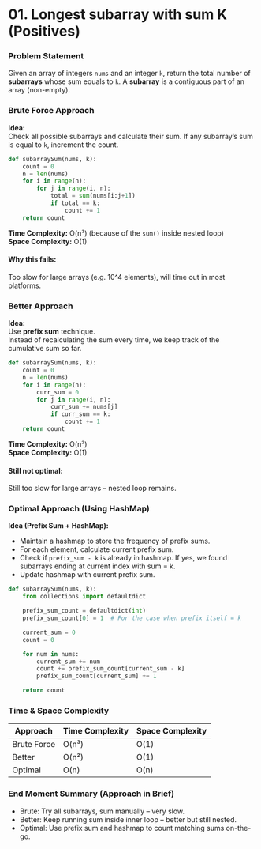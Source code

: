 # 01. Longest subarray with sum K (Positives)

### **Problem Statement**
Given an array of integers `nums` and an integer `k`, return the total number of **subarrays** whose sum equals to `k`.
A **subarray** is a contiguous part of an array (non-empty).

### **Brute Force Approach**
**Idea:**  
Check all possible subarrays and calculate their sum. If any subarray’s sum is equal to `k`, increment the count.

```python
def subarraySum(nums, k):
    count = 0
    n = len(nums)
    for i in range(n):
        for j in range(i, n):
            total = sum(nums[i:j+1])
            if total == k:
                count += 1
    return count
```

**Time Complexity:** O(n³) (because of the `sum()` inside nested loop)  
**Space Complexity:** O(1)

#### Why this fails:
Too slow for large arrays (e.g. 10^4 elements), will time out in most platforms.
### **Better Approach**
**Idea:**  
Use **prefix sum** technique.  
Instead of recalculating the sum every time, we keep track of the cumulative sum so far.

```python
def subarraySum(nums, k):
    count = 0
    n = len(nums)
    for i in range(n):
        curr_sum = 0
        for j in range(i, n):
            curr_sum += nums[j]
            if curr_sum == k:
                count += 1
    return count
```

**Time Complexity:** O(n²)  
**Space Complexity:** O(1)

#### Still not optimal:
Still too slow for large arrays – nested loop remains.

### **Optimal Approach (Using HashMap)**
**Idea (Prefix Sum + HashMap):**  
- Maintain a hashmap to store the frequency of prefix sums.
- For each element, calculate current prefix sum.
- Check if `prefix_sum - k` is already in hashmap. If yes, we found subarrays ending at current index with sum = k.
- Update hashmap with current prefix sum.

```python
def subarraySum(nums, k):
    from collections import defaultdict

    prefix_sum_count = defaultdict(int)
    prefix_sum_count[0] = 1  # For the case when prefix itself = k

    current_sum = 0
    count = 0

    for num in nums:
        current_sum += num
        count += prefix_sum_count[current_sum - k]
        prefix_sum_count[current_sum] += 1

    return count
```

### **Time & Space Complexity**
| Approach      | Time Complexity | Space Complexity |
|---------------|-----------------|------------------|
| Brute Force   | O(n³)           | O(1)             |
| Better        | O(n²)           | O(1)             |
| Optimal       | O(n)            | O(n)             |

### **End Moment Summary (Approach in Brief)**
- Brute: Try all subarrays, sum manually – very slow.
- Better: Keep running sum inside inner loop – better but still nested.
- Optimal: Use prefix sum and hashmap to count matching sums on-the-go.